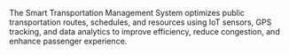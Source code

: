 The Smart Transportation Management System optimizes public transportation routes, schedules, and resources using IoT sensors, GPS tracking, and data analytics to improve efficiency, reduce congestion, and enhance passenger experience.